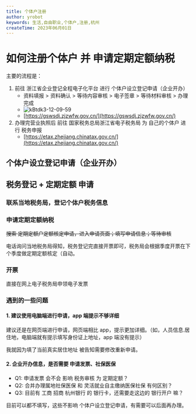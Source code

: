 ```yaml
---
title: 个体户注册
author: yrobot
keywords: 生活,自由职业,个体户,注册,杭州
createTime: 2023年06月01日
---
```


# 如何注册个体户 并 申请定期定额纳税

主要的流程是：

1. 前往 浙江省企业登记全程电子化平台 进行 个体户设立登记申请（企业开办）
   - 资料填报 > 资料确认 > 等待内容审核 > 电子签章 > 等待材料审核 > 办理完成
   - ![kBtdk3-12-09-59](https://images.yrobot.top/2023-06-01/kBtdk3-12-09-59.png)
   - [https://gswsdj.zjzwfw.gov.cn/](https://gswsdj.zjzwfw.gov.cn/)
2. 办理完营业执照后 前往 国家税务总局浙江省电子税务局 为 自己的个体户 进行 税务申报
   - [https://etax.zhejiang.chinatax.gov.cn/](https://etax.zhejiang.chinatax.gov.cn/)

## 个体户设立登记申请（企业开办）

## 税务登记 + 定期定额 申请

### 联系当地税务局，登记个体户税务信息

### 申请定期定额纳税

~~搜索 定期定额户定额核定申请，进入申请页面；填写申请信息；等待审核~~

电话询问当地税务局得知，税务登记完直接开票即可，税务局会根据季度开票在下个季度做定期定额核定（自动。

### 开票

直接在网上电子税务局申领电子发票

### 遇到的一些问题

#### 1. 建议使用电脑端进行申请，app 端提示不够详细

建议还是在网页端进行申请，网页端相比 app，提示更加详细。（如，人员信息.居住地，电脑端就有提示填写身份证上地址，app 端没有提示）

我就因为填了当前真实居住地址 被告知需要修改重新申请。

#### 2. 企业开办信息，是否需要 申请发票、社保医保

- Q1: 申请发票 会不会 影响 税务审核 为 定期定额？
- Q2: 合并办理属地社保医保 和 灵活就业自主缴纳医保社保 有何区别？
- Q3: 目前有 工商 招商 杭州银行 的 银行卡，还需要走这边的 银行开户 嘛？

目前可以都不填写，这些不影响 个体户设立登记申请，有需要可以后面再办理。
